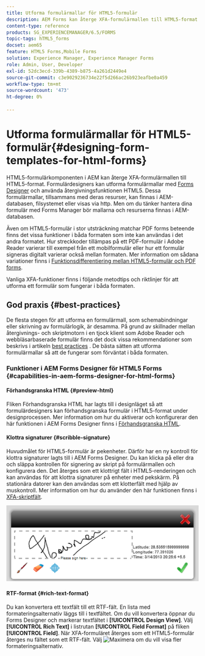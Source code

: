 ```yaml
---
title: Utforma formulärmallar för HTML5-formulär
description: AEM Forms kan återge XFA-formulärmallen till HTML5-format. Formulärdesigners kan utforma blankettmallar med Designer och använda HTML5-renderingsfunktionen.
content-type: reference
products: SG_EXPERIENCEMANAGER/6.5/FORMS
topic-tags: hTML5_forms
docset: aem65
feature: HTML5 Forms,Mobile Forms
solution: Experience Manager, Experience Manager Forms
role: Admin, User, Developer
exl-id: 52dc3ecd-339b-4389-b875-4a261d2449e4
source-git-commit: c3e9029236734e22f5d266ac26b923eafbe0a459
workflow-type: tm+mt
source-wordcount: '473'
ht-degree: 0%

---
```


# Utforma formulärmallar för HTML5-formulär{#designing-form-templates-for-html-forms}

HTML5-formulärkomponenten i AEM kan återge XFA-formulärmallen till HTML5-format. Formulärdesigners kan utforma formulärmallar med [Forms Designer](https://www.adobe.com/go/learn_aemforms_designer_63) och använda återgivningsfunktionen HTML5. Dessa formulärmallar, tillsammans med deras resurser, kan finnas i AEM-databasen, filsystemet eller visas via http. Men om du tänker hantera dina formulär med Forms Manager bör mallarna och resurserna finnas i AEM-databasen.

Även om HTML5-formulär i stor utsträckning matchar PDF forms beteende finns det vissa funktioner i båda formaten som inte kan användas i det andra formatet. Hur streckkoder tillämpas på ett PDF-formulär i Adobe Reader varierar till exempel från ett mobilformulär eller hur ett formulär signeras digitalt varierar också mellan formaten. Mer information om sådana variationer finns i [Funktionsdifferentiering mellan HTML5-formulär och PDF forms](../../forms/using/feature-differentiation-html5-forms-pdf-forms.md).

Vanliga XFA-funktioner finns i följande metodtips och riktlinjer för att utforma ett formulär som fungerar i båda formaten.

## God praxis {#best-practices}

De flesta stegen för att utforma en formulärmall, som schemabindningar eller skrivning av formulärlogik, är desamma. På grund av skillnader mellan återgivnings- och skriptmotorn i en tjock klient som Adobe Reader och webbläsarbaserade formulär finns det dock vissa rekommendationer som beskrivs i artikeln [best practices](/help/forms/using/design-accessible-html5-forms.md) . De bästa sätten att utforma formulärmallar så att de fungerar som förväntat i båda formaten.

### Funktioner i AEM Forms Designer för HTML5 Forms {#capabilities-in-aem-forms-designer-for-html-forms}

#### Förhandsgranska HTML {#preview-html}

Fliken Förhandsgranska HTML har lagts till i designläget så att formulärdesigners kan förhandsgranska formulär i HTML5-format under designprocessen. Mer information om hur du aktiverar och konfigurerar den här funktionen i AEM Forms Designer finns i [Förhandsgranska HTML](../../forms/using/preview-xdp-forms-html.md).

#### Klottra signaturer {#scribble-signature}

Huvudmålet för HTML5-formulär är pekenheter. Därför har en ny kontroll för klottra signaturer lagts till i AEM Forms Designer. Du kan klicka på eller dra och släppa kontrollen för signering av skript på formulärmallen och konfigurera den. Det återges som ett klottrigt fält i HTML5-renderingen och kan användas för att klottra signaturer på enheter med pekskärm. På stationära datorer kan den användas som ett klotterfält med hjälp av muskontroll. Mer information om hur du använder den här funktionen finns i [XFA-skriptfält](../../forms/using/scribble-signature.md).

![4](assets/4.png)

#### RTF-format {#rich-text-format}

Du kan konvertera ett textfält till ett RTF-fält. En lista med formateringsalternativ läggs till i textfältet. Om du vill konvertera öppnar du Forms Designer och markerar textfältet i **[!UICONTROL Design View]**. Välj **[!UICONTROL Rich Text]** i listrutan **[!UICONTROL Field Format]** på fliken **[!UICONTROL Field]**. När XFA-formuläret återges som ett HTML5-formulär återges nu fältet som ett RTF-fält. Välj ![Maximera](assets/maximize_icon.svg) om du vill visa fler formateringsalternativ.

